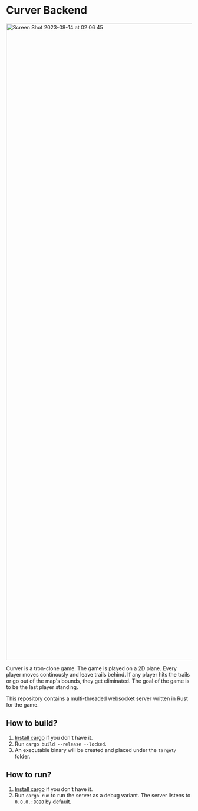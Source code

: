 # Curver Backend

<img width="1728" alt="Screen Shot 2023-08-14 at 02 06 45" src="https://github.com/curver-game/curver-backend/assets/23079646/17c3ae1c-7a21-4d3e-97c1-1809128b5500">

Curver is a tron-clone game. The game is played on a 2D plane. Every player moves continously and leave trails behind. If any player hits the trails or go out of the map's bounds, they get eliminated. The goal of the game is to be the last player standing.

This repository contains a multi-threaded websocket server written in Rust for the game.

## How to build?

1. [Install cargo](https://doc.rust-lang.org/book/ch01-01-installation.html) if you don't have it.
2. Run `cargo build --release --locked`.
3. An executable binary will be created and placed under the `target/` folder.

## How to run?

1. [Install cargo](https://doc.rust-lang.org/book/ch01-01-installation.html) if you don't have it.
2. Run `cargo run` to run the server as a debug variant. The server listens to `0.0.0.:8080` by default.

